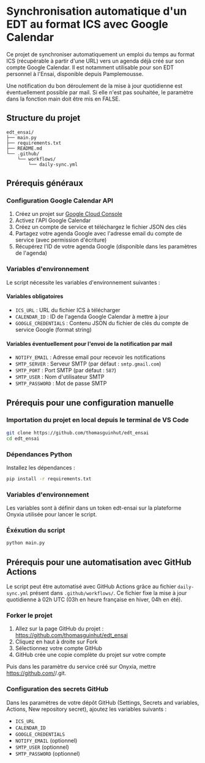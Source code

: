# Synchronisation automatique d'un EDT au format ICS avec Google Calendar

Ce projet de synchroniser automatiquement un emploi du temps au format ICS (récupérable à partir d'une URL) vers un agenda déjà créé sur son compte Google Calendar. Il est notamment utilisable pour son EDT personnel à l'Ensai, disponible depuis Pamplemousse.

Une notification du bon déroulement de la mise à jour quotidienne est éventuellement possible par mail. Si elle n'est pas souhaitée, le paramètre dans la fonction main doit être mis en FALSE.

## Structure du projet

```
edt_ensai/
├── main.py                    
├── requirements.txt          
├── README.md                 
└── .github/
    └── workflows/
        └── daily-sync.yml    
```

## Prérequis généraux

### Configuration Google Calendar API

1. Créez un projet sur [Google Cloud Console](https://console.cloud.google.com/)
2. Activez l'API Google Calendar
3. Créez un compte de service et téléchargez le fichier JSON des clés
4. Partagez votre agenda Google avec l'adresse email du compte de service (avec permission d'écriture)
5. Récupérez l'ID de votre agenda Google (disponible dans les paramètres de l'agenda)

### Variables d'environnement

Le script nécessite les variables d'environnement suivantes :

#### Variables obligatoires

- `ICS_URL` : URL du fichier ICS à télécharger
- `CALENDAR_ID` : ID de l'agenda Google Calendar à mettre à jour
- `GOOGLE_CREDENTIALS` : Contenu JSON du fichier de clés du compte de service Google (format string)

#### Variables éventuellement pour l'envoi de la notification par mail

- `NOTIFY_EMAIL` : Adresse email pour recevoir les notifications
- `SMTP_SERVER` : Serveur SMTP (par défaut : `smtp.gmail.com`)
- `SMTP_PORT` : Port SMTP (par défaut : `587`)
- `SMTP_USER` : Nom d'utilisateur SMTP
- `SMTP_PASSWORD` : Mot de passe SMTP

## Prérequis pour une configuration manuelle

### Importation du projet en local depuis le terminal de VS Code
```bash
git clone https://github.com/thomasguinhut/edt_ensai
cd edt_ensai
```

### Dépendances Python

Installez les dépendances :
```bash
pip install -r requirements.txt
```

### Variables d'environnement

Les variables sont à définir dans un token edt-ensai sur la plateforme Onyxia utilisée pour lancer le script.

### Éxéxution du script
```bash
python main.py
```

## Prérequis pour une automatisation avec GitHub Actions

Le script peut être automatisé avec GitHub Actions grâce au fichier `daily-sync.yml` présent dans `.github/workflows/`. Ce fichier fixe la mise à jour quotidienne à 02h UTC (03h en heure française en hiver, 04h en été).

### Forker le projet

1. Allez sur la page GitHub du projet : https://github.com/thomasguinhut/edt_ensai
2. Cliquez en haut à droite sur Fork
3. Sélectionnez votre compte GitHub
4. GitHub crée une copie complète du projet sur votre compte

Puis dans les paramètre du service créé sur Onyxia, mettre https://github.com/<votre-utilisateur>/<nom-du-fork>.git.

### Configuration des secrets GitHub

Dans les paramètres de votre dépôt GitHub (Settings, Secrets and variables, Actions, New repository secret), ajoutez les variables suivants :

- `ICS_URL`
- `CALENDAR_ID` 
- `GOOGLE_CREDENTIALS`
- `NOTIFY_EMAIL` (optionnel)
- `SMTP_USER` (optionnel)
- `SMTP_PASSWORD` (optionnel)